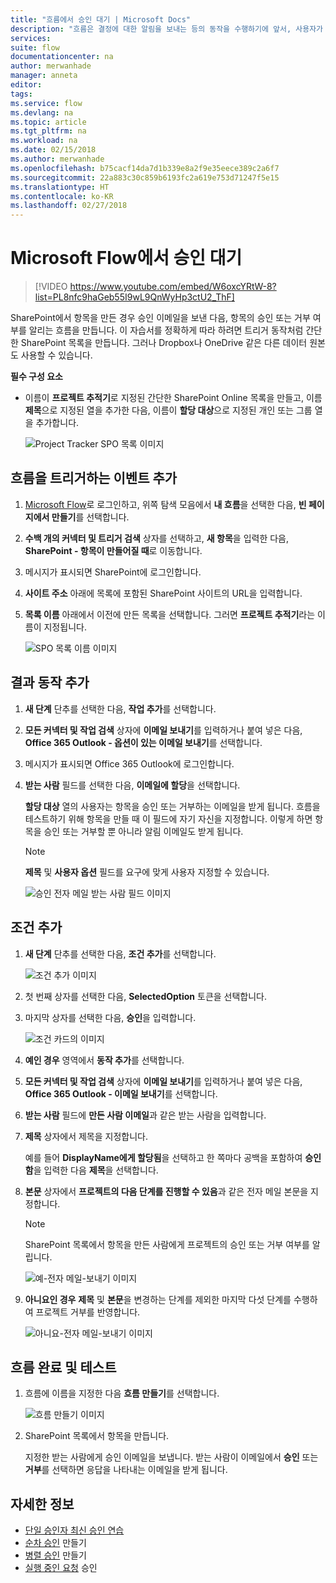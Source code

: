```yaml
---
title: "흐름에서 승인 대기 | Microsoft Docs"
description: "흐름은 결정에 대한 알림을 보내는 등의 동작을 수행하기에 앞서, 사용자가 변경 내용 승인 또는 거부 등과 같은 외부 이벤트의 발생을 대기할 수 있습니다."
services: 
suite: flow
documentationcenter: na
author: merwanhade
manager: anneta
editor: 
tags: 
ms.service: flow
ms.devlang: na
ms.topic: article
ms.tgt_pltfrm: na
ms.workload: na
ms.date: 02/15/2018
ms.author: merwanhade
ms.openlocfilehash: b75cacf14da7d1b339e8a2f9e35eece389c2a6f7
ms.sourcegitcommit: 22a883c30c859b6193fc2a619e753d71247f5e15
ms.translationtype: HT
ms.contentlocale: ko-KR
ms.lasthandoff: 02/27/2018
---
```

# <a name="wait-for-approval-in-microsoft-flow"></a>Microsoft Flow에서 승인 대기

> [!VIDEO https://www.youtube.com/embed/W6oxcYRtW-8?list=PL8nfc9haGeb55I9wL9QnWyHp3ctU2_ThF]
>


SharePoint에서 항목을 만든 경우 승인 이메일을 보낸 다음, 항목의 승인 또는 거부 여부를 알리는 흐름을 만듭니다. 이 자습서를 정확하게 따라 하려면 트리거 동작처럼 간단한 SharePoint 목록을 만듭니다. 그러나 Dropbox나 OneDrive 같은 다른 데이터 원본도 사용할 수 있습니다.

**필수 구성 요소**

* 이름이 **프로젝트 추적기**로 지정된 간단한 SharePoint Online 목록을 만들고, 이름 **제목**으로 지정된 열을 추가한 다음, 이름이 **할당 대상**으로 지정된 개인 또는 그룹 열을 추가합니다.

   ![Project Tracker SPO 목록 이미지](./media/wait-for-approvals/project-tracker.png)

## <a name="add-an-event-to-trigger-the-flow"></a>흐름을 트리거하는 이벤트 추가

1. [Microsoft Flow](https://flow.microsoft.com)로 로그인하고, 위쪽 탐색 모음에서 **내 흐름**을 선택한 다음, **빈 페이지에서 만들기**를 선택합니다.

1. **수백 개의 커넥터 및 트리거 검색** 상자를 선택하고, **새 항목**을 입력한 다음, **SharePoint - 항목이 만들어질 때**로 이동합니다.

1. 메시지가 표시되면 SharePoint에 로그인합니다.
1. **사이트 주소** 아래에 목록에 포함된 SharePoint 사이트의 URL을 입력합니다.

1. **목록 이름** 아래에서 이전에 만든 목록을 선택합니다. 그러면 **프로젝트 추적기**라는 이름이 지정됩니다.

    ![SPO 목록 이름 이미지](./media/wait-for-approvals/SPO-list-name.png)

## <a name="add-the-resulting-action"></a>결과 동작 추가

1. **새 단계** 단추를 선택한 다음, **작업 추가**를 선택합니다.

1. **모든 커넥터 및 작업 검색** 상자에 **이메일 보내기**를 입력하거나 붙여 넣은 다음, **Office 365 Outlook - 옵션이 있는 이메일 보내기**를 선택합니다.

1. 메시지가 표시되면 Office 365 Outlook에 로그인합니다.

1. **받는 사람** 필드를 선택한 다음, **이메일에 할당**을 선택합니다.

    **할당 대상** 열의 사용자는 항목을 승인 또는 거부하는 이메일을 받게 됩니다. 흐름을 테스트하기 위해 항목을 만들 때 이 필드에 자기 자신을 지정합니다. 이렇게 하면 항목을 승인 또는 거부할 뿐 아니라 알림 이메일도 받게 됩니다.

    > [!NOTE]
    > **제목** 및 **사용자 옵션** 필드를 요구에 맞게 사용자 지정할 수 있습니다.

    ![승인 전자 메일 받는 사람 필드 이미지](./media/wait-for-approvals/send-approval-email-to.png)

## <a name="add-a-condition"></a>조건 추가

1. **새 단계** 단추를 선택한 다음, **조건 추가**를 선택합니다.

    ![조건 추가 이미지](./media/wait-for-approvals/add-a-condition.png)
1. 첫 번째 상자를 선택한 다음, **SelectedOption** 토큰을 선택합니다.
1. 마지막 상자를 선택한 다음, **승인**을 입력합니다.

    ![조건 카드의 이미지](./media/wait-for-approvals/condition-card-2.png)

1. **예인 경우** 영역에서 **동작 추가**를 선택합니다.

1. **모든 커넥터 및 작업 검색** 상자에 **이메일 보내기**를 입력하거나 붙여 넣은 다음, **Office 365 Outlook - 이메일 보내기**를 선택합니다.

1. **받는 사람** 필드에 **만든 사람 이메일**과 같은 받는 사람을 입력합니다.

1. **제목** 상자에서 제목을 지정합니다.

    예를 들어 **DisplayName에게 할당됨**을 선택하고 한 쪽마다 공백을 포함하여 **승인함**을 입력한 다음 **제목**을 선택합니다.

1. **본문** 상자에서 **프로젝트의 다음 단계를 진행할 수 있음**과 같은 전자 메일 본문을 지정합니다.

    > [!NOTE]
    > SharePoint 목록에서 항목을 만든 사람에게 프로젝트의 승인 또는 거부 여부를 알립니다.

    ![예-전자 메일-보내기 이미지](./media/wait-for-approvals/if-yes-send-email-card-3.png)

1. **아니요인 경우** **제목** 및 **본문**을 변경하는 단계를 제외한 마지막 다섯 단계를 수행하여 프로젝트 거부를 반영합니다. 

     ![아니요-전자 메일-보내기 이미지](./media/wait-for-approvals/no-send-email-2.png)

## <a name="finish-and-test-your-flow"></a>흐름 완료 및 테스트

1. 흐름에 이름을 지정한 다음 **흐름 만들기**를 선택합니다.

     ![흐름 만들기 이미지](./media/wait-for-approvals/create-flow.png)
1. SharePoint 목록에서 항목을 만듭니다.

    지정한 받는 사람에게 승인 이메일을 보냅니다. 받는 사람이 이메일에서 **승인** 또는 **거부**를 선택하면 응답을 나타내는 이메일을 받게 됩니다.

## <a name="learn-more"></a>자세한 정보

* [단일 승인자 최신 승인 연습](modern-approvals.md)
* [순차 승인](sequential-modern-approvals.md) 만들기
* [병렬 승인](parallel-modern-approvals.md) 만들기
* [실행 중인 요청](mobile-approvals.md) 승인
